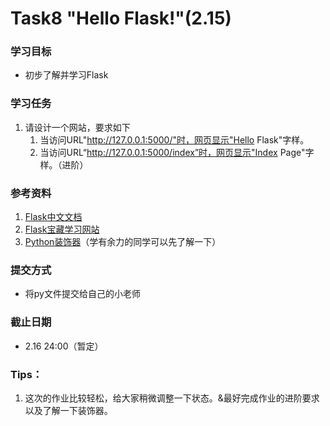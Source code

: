 # Task8 "Hello Flask!"(2.15)

### 学习目标

- 初步了解并学习Flask



### 学习任务

1. 请设计一个网站，要求如下
   1. 当访问URL"http://127.0.0.1:5000/"时，网页显示"Hello Flask"字样。
   2. 当访问URL“http://127.0.0.1:5000/index”时，网页显示"Index Page"字样。（进阶）



### 参考资料

1. [Flask中文文档](https://dormousehole.readthedocs.io/en/latest/)
2. [Flask宝藏学习网站](http://www.pythondoc.com/)
3. [Python装饰器](https://foofish.net/python-decorator.html)（学有余力的同学可以先了解一下）



### 提交方式

- 将py文件提交给自己的小老师



### 截止日期

- 2.16 24:00（暂定）



### Tips：

1. 这次的作业比较轻松，给大家稍微调整一下状态。&最好完成作业的进阶要求以及了解一下装饰器。